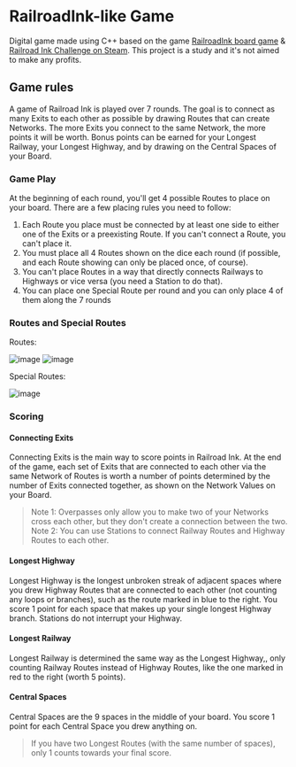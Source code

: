 # RailroadInk-like Game

Digital game made using C++ based on the game [RailroadInk board game](https://www.amazon.com.br/Railroad-Vermelho-Gal%C3%A1pagos-Jogos-Diversos/dp/B07Y2QKZBN) & [Railroad Ink Challenge on Steam](https://store.steampowered.com/app/1592740/Railroad_Ink_Challenge/). 
This project is a study and it's not aimed to make any profits.

## Game rules
A game of Railroad Ink is played over 7 rounds. The goal is to connect as many Exits to each other as possible by drawing Routes that can create Networks. The more Exits  you connect to the same Network, the more points it will be worth. Bonus points can be earned for your Longest Railway, your Longest Highway, and by drawing on the Central Spaces of your Board.

### Game Play
At the beginning of each round, you'll get 4 possible Routes to place on your board.
There are a few placing rules you need to follow:

1. Each Route you place must be connected by at least one side to either one of the Exits  or a preexisting Route. If you can't connect a Route, you can't place it.
2. You must place all 4 Routes shown on the dice each round (if possible, and each Route showing can only be placed once, of course).
3. You can't place Routes in a way that directly connects Railways to Highways or vice versa (you need a Station to do that).
4. You can place one Special Route per round and you can only place 4 of them along the 7 rounds 

### Routes and Special Routes

Routes:

![image](https://github.com/doniniramos/railroad-like-game/assets/31694530/afb2369a-0dc6-4f53-85ca-77fd631c5cad)
![image](https://github.com/doniniramos/railroad-like-game/assets/31694530/03e6e7d4-e9e1-43fb-be33-79ffa6b9cbb4)

Special Routes:

![image](https://github.com/doniniramos/railroad-like-game/assets/31694530/79ff2dfe-22e4-4806-81ba-0455be65e25c)

### Scoring

#### Connecting Exits

Connecting Exits  is the main way to score points in Railroad Ink. At the end of the game, each set of Exits that are connected to each other via the same Network of Routes is worth a number of points determined by the number of Exits connected together, as shown on the Network Values on your Board.

> Note 1: Overpasses only allow you to make two of your Networks cross each other, but they don't create a connection between the two.
> Note 2: You can use Stations to connect Railway Routes and Highway Routes to each other.

#### Longest Highway
Longest Highway is the longest unbroken streak of adjacent spaces where you drew Highway Routes that are connected to each other (not counting any loops or branches), such as the route marked in blue to the right. You score 1 point for each space that makes up your single longest Highway branch. Stations do not interrupt your Highway.

#### Longest Railway
Longest Railway is determined the same way as the Longest Highway,, only counting Railway Routes instead of Highway Routes, like the one marked in red to the right (worth 5 points).

#### Central Spaces
Central Spaces are the 9 spaces in the middle of your board. You score 1 point for each Central Space you drew anything on.

> If you have two Longest Routes (with the same number of spaces), only 1 counts towards your final score.
